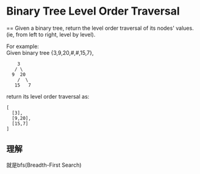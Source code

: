 # Binary Tree Level Order Traversal
==
Given a binary tree, return the level order traversal of its nodes' values. (ie, from left to right, level by level). <br>

For example:<br>
Given binary tree {3,9,20,#,#,15,7},
```
    3
   / \
  9  20
    /  \
   15   7
```
return its level order traversal as:
```
[
  [3],
  [9,20],
  [15,7]
]
```
## 理解
就是bfs(Breadth-First Search)